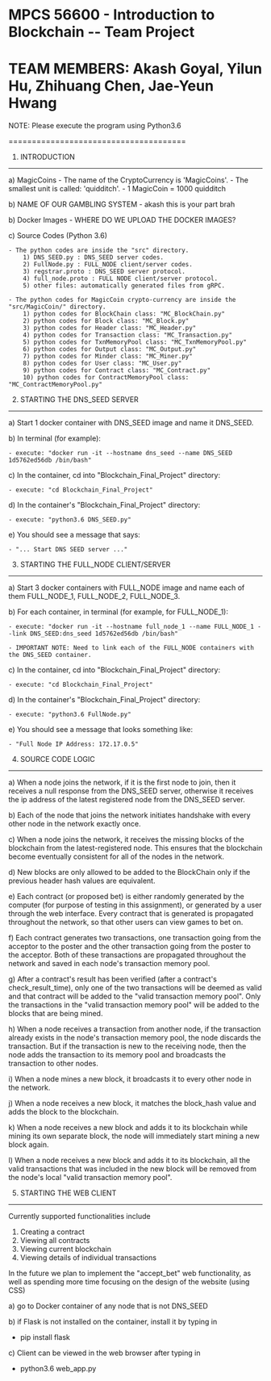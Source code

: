 <h1> MPCS 56600 - Introduction to Blockchain -- Team Project</h1>


TEAM MEMBERS: Akash Goyal, Yilun Hu, Zhihuang Chen, Jae-Yeun Hwang
======================================

NOTE: Please execute the program using Python3.6

======================================

1. INTRODUCTION
---------------
a) MagicCoins
    - The name of the CryptoCurrency is 'MagicCoins'.
    - The smallest unit is called: 'quidditch'.
    - 1 MagicCoin = 1000 quidditch


b) NAME OF OUR GAMBLING SYSTEM
    - akash this is your part brah


b) Docker Images
    - WHERE DO WE UPLOAD THE DOCKER IMAGES?


c) Source Codes (Python 3.6)

    - The python codes are inside the "src" directory.
        1) DNS_SEED.py : DNS_SEED server codes.
        2) FullNode.py : FULL_NODE client/server codes.
        3) regstrar.proto : DNS_SEED server protocol.
        4) full_node.proto : FULL NODE client/server protocol.
        5) other files: automatically generated files from gRPC.

    - The python codes for MagicCoin crypto-currency are inside the "src/MagicCoin/" directory.
        1) python codes for BlockChain class: "MC_BlockChain.py"
        2) python codes for Block class: "MC_Block.py"
        3) python codes for Header class: "MC_Header.py"
        4) python codes for Transaction class: "MC_Transaction.py"
        5) python codes for TxnMemoryPool class: "MC_TxnMemoryPool.py"
        6) python codes for Output class: "MC_Output.py"
        7) python codes for Minder class: "MC_Miner.py"
        8) python codes for User class: "MC_User.py"
        9) python codes for Contract class: "MC_Contract.py"
        10) python codes for ContractMemoryPool class: "MC_ContractMemoryPool.py"


2. STARTING THE DNS_SEED SERVER
-------------------
a) Start 1 docker container with DNS_SEED image and name it DNS_SEED.

b) In terminal (for example):

    - execute: "docker run -it --hostname dns_seed --name DNS_SEED 1d5762ed56db /bin/bash"

c) In the container, cd into "Blockchain_Final_Project" directory:

    - execute: "cd Blockchain_Final_Project"

d) In the container's "Blockchain_Final_Project" directory:

    - execute: "python3.6 DNS_SEED.py"

e) You should see a message that says: 

    - "... Start DNS SEED server ..."


3. STARTING THE FULL_NODE CLIENT/SERVER
-------------------
a) Start 3 docker containers with FULL_NODE image and name each of them
   FULL_NODE_1, FULL_NODE_2, FULL_NODE_3.

b) For each container, in terminal (for example, for FULL_NODE_1):

    - execute: "docker run -it --hostname full_node_1 --name FULL_NODE_1 --link DNS_SEED:dns_seed 1d5762ed56db /bin/bash"

    - IMPORTANT NOTE: Need to link each of the FULL_NODE containers with the DNS_SEED container.

c) In the container, cd into "Blockchain_Final_Project" directory:

    - execute: "cd Blockchain_Final_Project"

d) In the container's "Blockchain_Final_Project" directory:

    - execute: "python3.6 FullNode.py"

e) You should see a message that looks something like: 

    - "Full Node IP Address: 172.17.0.5"


4. SOURCE CODE LOGIC
-------------------
a) When a node joins the network, if it is the first node to join, then it 
   receives a null response from the DNS_SEED server, otherwise it receives the 
   ip address of the latest registered node from the DNS_SEED server.

b) Each of the node that joins the network initiates handshake with every other 
   node in the network exactly once.

c) When a node joins the network, it receives the missing blocks of the 
   blockchain from the latest-registered node. This ensures that the blockchain
   become eventually consistent for all of the nodes in the network.

d) New blocks are only allowed to be added to the BlockChain only if the
   previous header hash values are equivalent.

e) Each contract (or proposed bet) is either randomly generated by the computer
   (for purpose of testing in this assignment), or generated by a user through the
   web interface. Every contract that is generated is propagated throughout the network,
   so that other users can view games to bet on.

f) Each contract generates two transactions, one transaction going from the acceptor to the
   poster and the other transaction going from the poster to the acceptor. Both of these
   transactions are propagated throughout the network and saved in each node's
   transaction memory pool.

g) After a contract's result has been verified (after a contract's check_result_time),
   only one of the two transactions will be deemed as valid and that contract will be
   added to the "valid transaction memory pool". Only the transactions in the
   "valid transaction memory pool" will be added to the blocks that are being mined.
   

h) When a node receives a transaction from another node, if the transaction 
   already exists in the node's transaction memory pool, the node discards 
   the transaction. But if the transaction is new to the receiving node, then
   the node adds the transaction to its memory pool and broadcasts
   the transaction to other nodes.

i) When a node mines a new block, it broadcasts it to every other node in the network.

j) When a node receives a new block, it matches the block_hash value and adds
   the block to the blockchain.

k) When a node receives a new block and adds it to its blockchain while mining
   its own separate block, the node will immediately start mining a new block again.

l) When a node receives a new block and adds it to its blockchain, all the valid transactions 
   that was included in the new block will be removed from the node's local "valid transaction memory pool".
   

5. STARTING THE WEB CLIENT
-------------------

Currently supported functionalities include
   1. Creating a contract
   2. Viewing all contracts
   3. Viewing current blockchain
   4. Viewing details of individual transactions
   
In the future we plan to implement the "accept_bet" web functionality,
as well as spending more time focusing on the design of the website (using CSS)

a) go to Docker container of any node that is not DNS_SEED

b) if Flask is not installed on the container, install it by typing in
   - pip install flask
   
c) Client can be viewed in the web browser after typing in
   - python3.6 web_app.py
